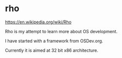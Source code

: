 # rho

https://en.wikipedia.org/wiki/Rho

Rho is my attempt to learn more about OS development.

I have started with a framework from OSDev.org.

Currently it is aimed at 32 bit x86 architecture.
